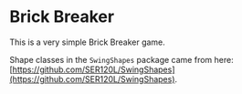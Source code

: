 # Brick Breaker

This is a very simple Brick Breaker game.

Shape classes in the `SwingShapes` package came from here: [https://github.com/SER120L/SwingShapes](https://github.com/SER120L/SwingShapes).

